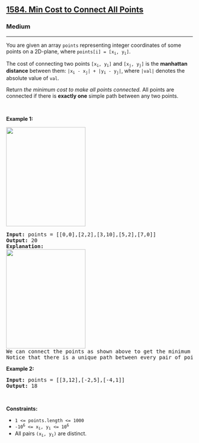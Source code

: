 <h2><a href="https://leetcode.com/problems/min-cost-to-connect-all-points/">1584. Min Cost to Connect All Points</a></h2><h3>Medium</h3><hr><div style="user-select: auto;"><p style="user-select: auto;">You are given an array <code style="user-select: auto;">points</code> representing integer coordinates of some points on a 2D-plane, where <code style="user-select: auto;">points[i] = [x<sub style="user-select: auto;">i</sub>, y<sub style="user-select: auto;">i</sub>]</code>.</p>

<p style="user-select: auto;">The cost of connecting two points <code style="user-select: auto;">[x<sub style="user-select: auto;">i</sub>, y<sub style="user-select: auto;">i</sub>]</code> and <code style="user-select: auto;">[x<sub style="user-select: auto;">j</sub>, y<sub style="user-select: auto;">j</sub>]</code> is the <strong style="user-select: auto;">manhattan distance</strong> between them: <code style="user-select: auto;">|x<sub style="user-select: auto;">i</sub> - x<sub style="user-select: auto;">j</sub>| + |y<sub style="user-select: auto;">i</sub> - y<sub style="user-select: auto;">j</sub>|</code>, where <code style="user-select: auto;">|val|</code> denotes the absolute value of <code style="user-select: auto;">val</code>.</p>

<p style="user-select: auto;">Return <em style="user-select: auto;">the minimum cost to make all points connected.</em> All points are connected if there is <strong style="user-select: auto;">exactly one</strong> simple path between any two points.</p>

<p style="user-select: auto;">&nbsp;</p>
<p style="user-select: auto;"><strong class="example" style="user-select: auto;">Example 1:</strong></p>
<img alt="" src="https://assets.leetcode.com/uploads/2020/08/26/d.png" style="width: 214px; height: 268px; user-select: auto;">
<pre style="user-select: auto;"><strong style="user-select: auto;">Input:</strong> points = [[0,0],[2,2],[3,10],[5,2],[7,0]]
<strong style="user-select: auto;">Output:</strong> 20
<strong style="user-select: auto;">Explanation:</strong> 
<img alt="" src="https://assets.leetcode.com/uploads/2020/08/26/c.png" style="width: 214px; height: 268px; user-select: auto;">
We can connect the points as shown above to get the minimum cost of 20.
Notice that there is a unique path between every pair of points.
</pre>

<p style="user-select: auto;"><strong class="example" style="user-select: auto;">Example 2:</strong></p>

<pre style="user-select: auto;"><strong style="user-select: auto;">Input:</strong> points = [[3,12],[-2,5],[-4,1]]
<strong style="user-select: auto;">Output:</strong> 18
</pre>

<p style="user-select: auto;">&nbsp;</p>
<p style="user-select: auto;"><strong style="user-select: auto;">Constraints:</strong></p>

<ul style="user-select: auto;">
	<li style="user-select: auto;"><code style="user-select: auto;">1 &lt;= points.length &lt;= 1000</code></li>
	<li style="user-select: auto;"><code style="user-select: auto;">-10<sup style="user-select: auto;">6</sup> &lt;= x<sub style="user-select: auto;">i</sub>, y<sub style="user-select: auto;">i</sub> &lt;= 10<sup style="user-select: auto;">6</sup></code></li>
	<li style="user-select: auto;">All pairs <code style="user-select: auto;">(x<sub style="user-select: auto;">i</sub>, y<sub style="user-select: auto;">i</sub>)</code> are distinct.</li>
</ul>
</div>